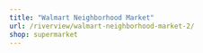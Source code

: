 ```yaml
---
title: "Walmart Neighborhood Market"
url: /riverview/walmart-neighborhood-market-2/
shop: supermarket
---
```

